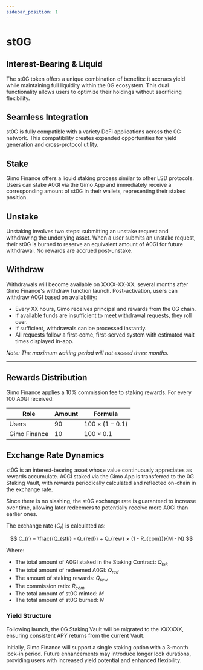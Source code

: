 ```yaml
---
sidebar_position: 1
---
```


# st0G

## Interest-Bearing & Liquid
The st0G token offers a unique combination of benefits: it accrues yield while maintaining full liquidity within the 0G ecosystem. This dual functionality allows users to optimize their holdings without sacrificing flexibility.

## Seamless Integration
st0G is fully compatible with a variety DeFi applications across the 0G network. This compatibility creates expanded opportunities for yield generation and cross-protocol utility.

## Stake
Gimo Finance offers a liquid staking process similar to other LSD protocols. Users can stake A0GI via the Gimo App and immediately receive a corresponding amount of st0G in their wallets, representing their staked position.

## Unstake
Unstaking involves two steps: submitting an unstake request and withdrawing the underlying asset. When a user submits an unstake request, their st0G is burned to reserve an equivalent amount of A0GI for future withdrawal. No rewards are accrued post-unstake.

## Withdraw
Withdrawals will become available on XXXX-XX-XX, several months after Gimo Finance's withdraw function launch. Post-activation, users can withdraw A0GI based on availability:

- Every XX hours, Gimo receives principal and rewards from the 0G chain.
- If available funds are insufficient to meet withdrawal requests, they roll over.
- If sufficient, withdrawals can be processed instantly.
- All requests follow a first-come, first-served system with estimated wait times displayed in-app.

*Note: The maximum waiting period will not exceed three months.*

---

## Rewards Distribution
Gimo Finance applies a 10% commission fee to staking rewards. For every 100 A0GI received:

| Role | Amount | Formula |
| --- | --- | --- |
| Users | $90$ | $100 × (1 - 0.1)$ |
| Gimo Finance | $10$ | $100 × 0.1$ |

## Exchange Rate Dynamics
st0G is an interest-bearing asset whose value continuously appreciates as rewards accumulate. A0GI staked via the Gimo App is transferred to the 0G Staking Vault, with rewards periodically calculated and reflected on-chain in the exchange rate.

Since there is no slashing, the st0G exchange rate is guaranteed to increase over time, allowing later redeemers to potentially receive more A0GI than earlier ones.

The exchange rate ($C_{r}$) is calculated as:

$$
C_{r} = \frac{(Q_{stk} - Q_{red}) + Q_{rew} × (1 - R_{com})}{M - N}
$$

Where:

- The total amount of A0GI staked in the Staking Contract: $Q_{tsk}$
- The total amount of redeemed A0GI: $Q_{red}$
- The amount of staking rewards: $Q_{rew}$
- The commission ratio: $R_{com}$
- The total amount of st0G minted: $M$
- The total amount of st0G burned: $N$

### Yield Structure
Following launch, the 0G Staking Vault will be migrated to the XXXXXX, ensuring consistent APY returns from the current Vault.

Initially, Gimo Finance will support a single staking option with a 3-month lock-in period. Future enhancements may introduce longer lock durations, providing users with increased yield potential and enhanced flexibility.